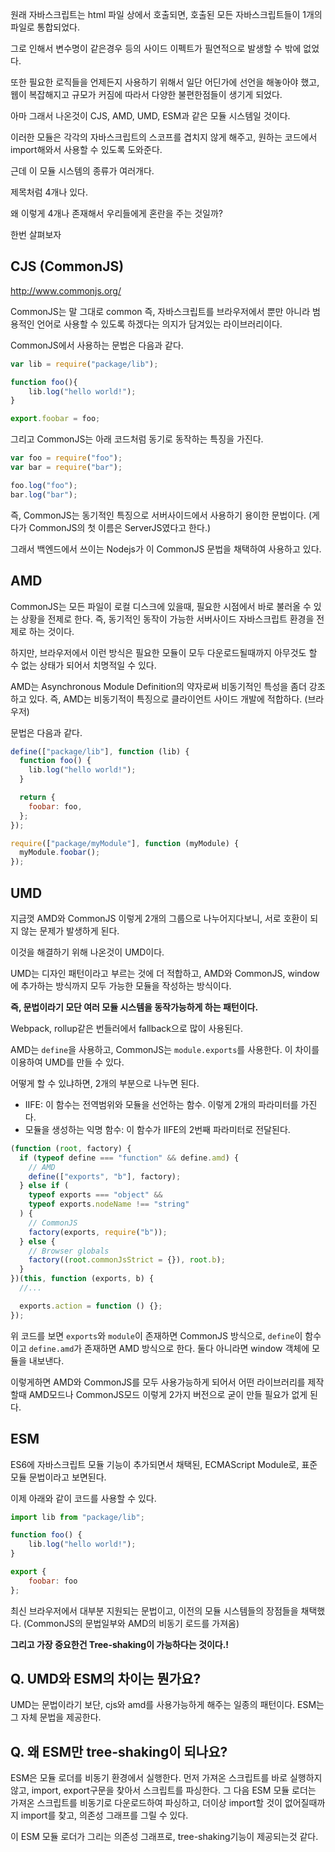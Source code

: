 원래 자바스크립트는 html 파일 상에서 호출되면, 호출된 모든 자바스크립트들이 1개의 파일로 통합되었다.

그로 인해서 변수명이 같은경우 등의 사이드 이펙트가 필연적으로 발생할 수 밖에 없었다.

또한 필요한 로직들을 언제든지 사용하기 위해서 일단 어딘가에 선언을 해놓아야 했고, 웹이 복잡해지고 규모가 커짐에 따라서 다양한 불편한점들이 생기게 되었다.

아마 그래서 나온것이 CJS, AMD, UMD, ESM과 같은 모듈 시스템일 것이다.

이러한 모듈은 각각의 자바스크립트의 스코프를 겹치지 않게 해주고, 원하는 코드에서 import해와서 사용할 수 있도록 도와준다.

근데 이 모듈 시스템의 종류가 여러개다.

제목처럼 4개나 있다.

왜 이렇게 4개나 존재해서 우리들에게 혼란을 주는 것일까?

한번 살펴보자

## CJS (CommonJS)

http://www.commonjs.org/

CommonJS는 말 그대로 common 즉, 자바스크립트를 브라우저에서 뿐만 아니라 범용적인 언어로 사용할 수 있도록 하겠다는 의지가 담겨있는 라이브러리이다.

CommonJS에서 사용하는 문법은 다음과 같다.

```js
var lib = require("package/lib");

function foo(){
    lib.log("hello world!");
}

export.foobar = foo;
```

그리고 CommonJS는 아래 코드처럼 동기로 동작하는 특징을 가진다.

```js
var foo = require("foo");
var bar = require("bar");

foo.log("foo");
bar.log("bar");
```

즉, CommonJS는 동기적인 특징으로 서버사이드에서 사용하기 용이한 문법이다.
(게다가 CommonJS의 첫 이름은 ServerJS였다고 한다.)

그래서 백엔드에서 쓰이는 Nodejs가 이 CommonJS 문법을 채택하여 사용하고 있다.

## AMD

CommonJS는 모든 파일이 로컬 디스크에 있을때, 필요한 시점에서 바로 불러올 수 있는 상황을 전제로 한다.
즉, 동기적인 동작이 가능한 서버사이드 자바스크립트 환경을 전제로 하는 것이다.

하지만, 브라우저에서 이런 방식은 필요한 모듈이 모두 다운로드될때까지 아무것도 할 수 없는 상태가 되어서 치명적일 수 있다.

AMD는 Asynchronous Module Definition의 약자로써 비동기적인 특성을 좀더 강조하고 있다.
즉, AMD는 비동기적이 특징으로 클라이언트 사이드 개발에 적합하다. (브라우저)

문법은 다음과 같다.

```js
define(["package/lib"], function (lib) {
  function foo() {
    lib.log("hello world!");
  }

  return {
    foobar: foo,
  };
});

require(["package/myModule"], function (myModule) {
  myModule.foobar();
});
```

## UMD

지금껏 AMD와 CommonJS 이렇게 2개의 그룹으로 나누어지다보니, 서로 호환이 되지 않는 문제가 발생하게 된다.

이것을 해결하기 위해 나온것이 UMD이다.

UMD는 디자인 패턴이라고 부르는 것에 더 적합하고, AMD와 CommonJS, window에 추가하는 방식까지 모두 가능한 모듈을 작성하는 방식이다.

**즉, 문법이라기 모단 여러 모듈 시스템을 동작가능하게 하는 패턴이다.**

Webpack, rollup같은 번들러에서 fallback으로 많이 사용된다.

AMD는 `define`을 사용하고, CommonJS는 `module.exports`를 사용한다.
이 차이를 이용하여 UMD를 만들 수 있다.

어떻게 할 수 있냐하면, 2개의 부분으로 나누면 된다.

- IIFE: 이 함수는 전역범위와 모듈을 선언하는 함수. 이렇게 2개의 파라미터를 가진다.
- 모듈을 생성하는 익명 함수: 이 함수가 IIFE의 2번째 파라미터로 전달된다.

```js
(function (root, factory) {
  if (typeof define === "function" && define.amd) {
    // AMD
    define(["exports", "b"], factory);
  } else if (
    typeof exports === "object" &&
    typeof exports.nodeName !== "string"
  ) {
    // CommonJS
    factory(exports, require("b"));
  } else {
    // Browser globals
    factory((root.commonJsStrict = {}), root.b);
  }
})(this, function (exports, b) {
  //...

  exports.action = function () {};
});
```

위 코드를 보면 `exports`와 `module`이 존재하면 CommonJS 방식으로, `define`이 함수이고 `define.amd`가 존재하면 AMD 방식으로 한다.
둘다 아니라면 window 객체에 모듈을 내보낸다.

이렇게하면 AMD와 CommonJS를 모두 사용가능하게 되어서 어떤 라이브러리를 제작할때 AMD모드나 CommonJS모드 이렇게 2가지 버전으로 굳이 만들 필요가 없게 된다.

## ESM

ES6에 자바스크립트 모듈 기능이 추가되면서 채택된, ECMAScript Module로, 표준 모듈 문법이라고 보면된다.

이제 아래와 같이 코드를 사용할 수 있다.

```js
import lib from "package/lib";

function foo() {
    lib.log("hello world!");
}

export {
    foobar: foo
};
```

최신 브라우저에서 대부분 지원되는 문법이고, 이전의 모듈 시스템들의 장점들을 채택했다.
(CommonJS의 문법일부와 AMD의 비동기 로드를 가져옴)

**그리고 가장 중요한건 Tree-shaking이 가능하다는 것이다.!**

## Q. UMD와 ESM의 차이는 뭔가요?

UMD는 문법이라기 보단, cjs와 amd를 사용가능하게 해주는 일종의 패턴이다.
ESM는 그 자체 문법을 제공한다.

## Q. 왜 ESM만 tree-shaking이 되나요?

ESM은 모듈 로더를 비동기 환경에서 실행한다.
먼저 가져온 스크립트를 바로 실행하지 않고, import, export구문을 찾아서 스크립트를 파싱한다.
그 다음 ESM 모듈 로더는 가져온 스크립트를 비동기로 다운로드하여 파싱하고, 더이상 import할 것이 없어질때까지 import를 찾고, 의존성 그래프를 그릴 수 있다.

이 ESM 모듈 로더가 그리는 의존성 그래프로, tree-shaking기능이 제공되는것 같다.
